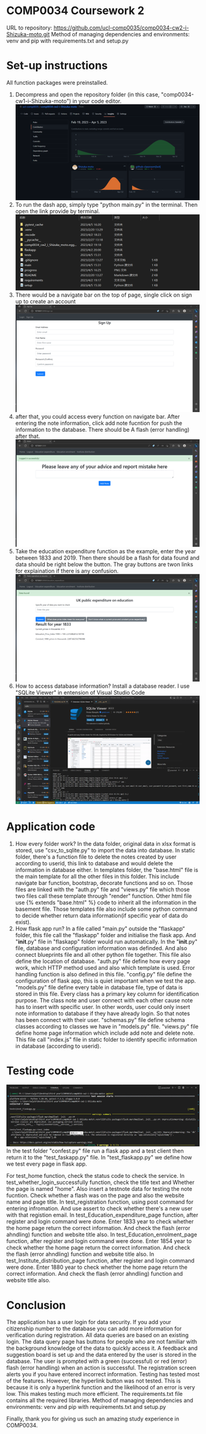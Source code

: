 # COMP0034 Coursework 2
URL to repository: https://github.com/ucl-comp0035/comp0034-cw2-i-Shizuka-moto.git
Method of managing dependencies and environments: venv and pip with requirements.txt and setup.py
# Set-up instructions
All function packages were preinstalled.
1. Decompress and open the repository folder (in this case, "comp0034-cw1-i-Shizuka-moto") in your code editor.
![image](progress.png)
2. To run the dash app, simply type "python main.py" in the terminal. Then open the link provide by terminal.
![image](folder.png)
3. There would be a navigate bar on the top of page, single click on sign up to create an account
![image](signup.png)
4. after that, you could access every function on navigate bar. After entering the note information, click add note fucntion for push the information to the database. There should be A flash (error handling) after that.
![image](func.png)
5. Take the education expenditure function as the example, enter the year between 1833 and 2019. Then there should be a flash for data found and data should be right below the button. The gray buttons are twon links for explaination if there is any confusion.
![image](edu.png)
6. How to access database information? Install a database reader. I use "SQLite Viewer" in entension of Visual Studio Code
![image](database.png)
# Application code
1. How every folder work?
In the data folder, original data in xlsx format is stored, use "csv_to_sqlite.py" to import the data into database.
In static folder, there's a function file to delete the notes created by user according to userid, this link to database and would delete the information in database either.
In templates folder, the "base.html" file is the main template for all the other files in this folder. This include navigate bar function, bootstrap, decorate functions and so on. Those files are linked with the "auth.py" file and "views.py" file which those two files call these template through "render" function. Other html file use {% extends "base.html" %} code to inherit all the information in the basement file. Those templates file also include some python command to decide whether return data information(if specific year of data do exist).
2. How flask app run?
In a file called "main.py" outside the "flaskapp“ folder, this file call the "flaskapp" folder and initialise the flask app. And "__init__.py" file in "flaskapp" folder would run automatically.
In the "__init__.py" file, database and configuration information was definded. And also connect blueprints file and all other python file together. This file also define the location of database.
"auth.py" file define how every page work, which HTTP method used and also which template is used. Error handling function is also defined in this file. 
"config.py" file define the configuration of flask app, this is quiet important when we test the app.
"models.py" file define every table in database file, type of data is stored in this file. Every class has a primary key column for identification purpose. The class note and user connect with each other cause note has to insert with specific user. In other words, user could only insert note information to database if they have already login. So that notes has been connect with their user.
"schemas.py" file define schema classes according to classes we have in "models.py" file.
"views.py" file define home page information which include add note and delete note. This file call "index.js" file in static folder to identify specific information in database (according to userid).
# Testing code
![image](testresult.png)
In the test folder "confest.py" file run a flask app and a test client then return it to the "test_faskapp.py" file.
In "test_flaskapp.py" we define how we test every page in flask app. 

For test_home function, check the status code to check the service.
In test_whether_login_successfully function, check the title text and Whether the page is named "home". Also insert a testnote data for testing the note fucntion. Check whether a flash was on the page and also the website name and page title.
In test_registration function, using post command for entering infromation. And use assert to check whether there's a new user with that registion email.
In test_Education_expenditure_page function, after register and login command were done. Enter 1833 year to check whether the home page return the correct information. And check the flash (error ahndling) function and website title also. 
In test_Education_enrolment_page function, after register and login command were done. Enter 1854 year to check whether the home page return the correct information. And check the flash (error ahndling) function and website title also. 
In test_Institute_distribution_page function, after register and login command were done. Enter 1880 year to check whether the home page return the correct information. And check the flash (error ahndling) function and website title also. 
# Conclusion
The application has a user login for data security. If you add your citizenship number to the database you can add more information for verification during registration. All data queries are based on an existing login. The data query page has buttons for people who are not familiar with the background knowledge of the data to quickly access it. A feedback and suggestion board is set up and the data entered by the user is stored in the database. The user is prompted with a green (successful) or red (error) flash (error handling) when an action is successful. The registration screen alerts you if you have entered incorrect information.
Testing has tested most of the features. However, the hyperlink button was not tested. This is because it is only a hyperlink function and the likelihood of an error is very low. This makes testing much more efficient.
The requirements.txt file contains all the required libraries.
Method of managing dependencies and environments: venv and pip with requirements.txt and setup.py

Finally, thank you for giving us such an amazing study experience in COMP0034.